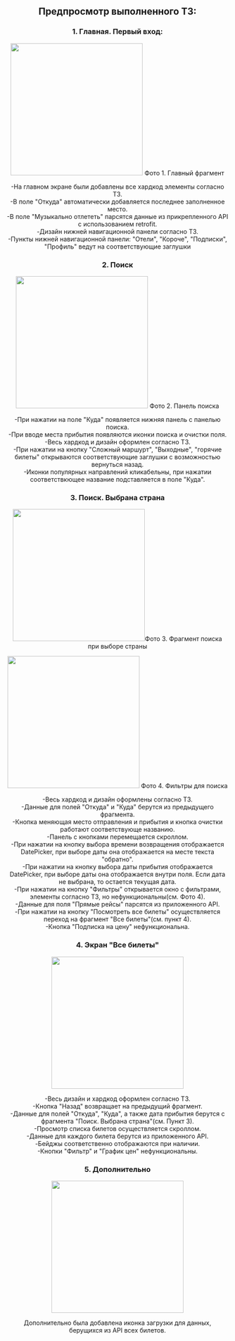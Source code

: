 <center>

## Предпросмотр выполненного ТЗ:

### 1. Главная. Первый вход:
<img src="https://github.com/user-attachments/assets/c93ece66-91e7-4076-aa6c-cc341d754b3d" width="300"/> Фото 1. Главный фрагмент

-На главном экране были добавлены все хардкод элементы согласно ТЗ.  
-В поле "Откуда" автоматически добавляется последнее заполненное место.  
-В поле "Музыкально отлететь" парсятся данные из прикрепленного API с использованием retrofit.  
-Дизайн нижней навигационной панели согласно ТЗ.  
-Пункты нижней навигационной панели: "Отели", "Короче", "Подписки", "Профиль" ведут на соответствующие заглушки

### 2. Поиск
<img src="https://github.com/user-attachments/assets/e00e27fb-7a2d-4abc-ae90-2aa69ad609b8" width="300"/> Фото 2. Панель поиска  

-При нажатии на поле "Куда" появляется нижняя панель с панелью поиска.  
-При вводе места прибытия появляются иконки поиска и очистки поля.  
-Весь хардкод и дизайн оформлен согласно ТЗ.  
-При нажатии на кнопку "Сложный маршурт", "Выходные", "горячие билеты" открываются соответствующие заглушки с возможностью вернуться назад.  
-Иконки популярных направлений кликабельны, при нажатии соответствкющее название подставляется в поле "Куда".

### 3. Поиск. Выбрана страна
<img src="https://github.com/user-attachments/assets/f12e4a8f-fd1f-461a-878a-0dab30427bf8" width="300"/>Фото 3. Фрагмент поиска при выборе страны  


<img src="https://github.com/user-attachments/assets/bb548094-512f-4a96-93ae-d00956d8b12f" width="300"/> Фото 4. Фильтры для поиска


-Весь хардкод и дизайн оформлены согласно ТЗ.  
-Данные для полей "Откуда" и "Куда" берутся из предыдущего фрагмента.  
-Кнопка меняющая место отправления и прибытия и кнопка очистки работают соответствующе названию.  
-Панель с кнопками перемещается скроллом.  
-При нажатии на кнопку выбора времени возвращения отображается DatePicker, при выборе даты она отображается на месте текста "обратно".  
-При нажатии на кнопку выбора даты прибытия отображается DatePicker, при выборе даты она отображается внутри поля. Если дата не выбрана, то остается текущая дата.  
-При нажатии на кнопку "Фильтры" открывается окно с фильтрами, элементы согласно ТЗ, но нефункциональны(см. Фото 4).  
-Данные для поля "Прямые рейсы" парсятся из приложенного API.  
-При нажатии на кнопку "Посмотреть все билеты" осуществляется переход на фрагмент "Все билеты"(см. пункт 4).  
-Кнопка "Подписка на цену" нефункциональна.

### 4. Экран "Все билеты"
<img src="https://github.com/user-attachments/assets/8c2defdd-807c-47f4-9ade-0e3934b14b13" width="300"/>

-Весь дизайн и хардкод оформлен согласно ТЗ.  
-Кнопка "Назад" возвращает на предыдущий фрагмент.  
-Данные для полей "Откуда", "Куда", а также дата прибытия берутся с фрагмента "Поиск. Выбрана страна"(см. Пункт 3).  
-Просмотр списка билетов осуществляется скроллом.  
-Данные для каждого билета берутся из приложенного API.  
-Бейджы соответственно отображаются при наличии.  
-Кнопки "Фильтр" и "График цен" нефункциональны.


### 5. Дополнительно
<img src="https://github.com/user-attachments/assets/67cc4496-c9e6-4551-9a89-2fdfaaf4bf46" width="300"/>

Дополнительно была добавлена иконка загрузки для данных, берущихся из API всех билетов.
</center>
